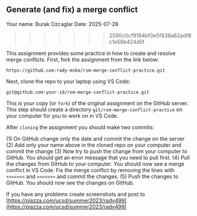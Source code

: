 ## Generate (and fix) a merge conflict

Your name: Burak Ozcaglar  Date: 2025-07-28

>>>>>>> 2590c0cf9184bf0e5f838a62adf8c1e58b424d5f

This assignment provides some practice in how to create and resolve merge conflicts. First, fork the assignment from the link below:

`https://github.com:rady-msba/rsm-merge-conflict-practice.git`

Next, clone the repo to your laptop using VS Code:

`git@github.com:your-id/rsm-merge-conflict-practice.git`

This is your copy (or `fork`) of the original assignment on the GitHub server. This step should create a directory `git/rsm-merge-conflict-practice` on your computer for you to work on in VS Code.

After `cloning` the assignment you should make two commits:

(1) On GitHub change only the date and commit the change on the server
(2) Add only your name above in the cloned repo on your computer and commit the change
(3) Now try to push the change from your computer to GitHub. You should get an error message that you need to pull first.
(4) Pull the changes from GitHub to your computer. You should now see a merge conflict in VS Code. Fix the merge conflict by removing the lines with `<<<<<<<` and `>>>>>>>` and commit the changes.
(5) Push the changes to GitHub. You should now see the changes on GitHub.

If you have any problems create screenshots and post to [https://piazza.com/ucsd/summer2023/rady499](https://piazza.com/ucsd/summer2023/rady499)
